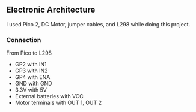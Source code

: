 ## Electronic Architecture

I used Pico 2, DC Motor, jumper cables, and L298 while doing this project.

### Connection

From Pico to L298

- GP2 with IN1
- GP3 with IN2
- GP4 with ENA
- GND with GND
- 3.3V with 5V
- External batteries with VCC
- Motor terminals with OUT 1, OUT 2
